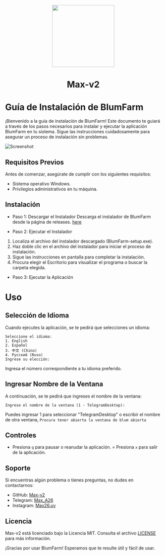 <p align="center">
  <img src="https://github.com/Max-v2/BlumFarm_v2.0/blob/main/Img/Logo.png" width="200"/>  <h1 align="center">Max-v2</h1>
</p>

# **Guía de Instalación de BlumFarm**
¡Bienvenido a la guía de instalación de BlumFarm! Este documento te guiará a través de los pasos necesarios para instalar y ejecutar la aplicación BlumFarm en tu sistema. Sigue las instrucciones cuidadosamente para asegurar un proceso de instalación sin problemas.

![Screenshot](https://github.com/Max-v2/BlumFarm_v2.0/blob/main/Img/Img.png)

## **Requisitos Previos**
Antes de comenzar, asegúrate de cumplir con los siguientes requisitos:

- Sistema operativo Windows.
- Privilegios administrativos en tu máquina.

## **Instalación**

- Paso 1: Descargar el Instalador
Descarga el instalador de BlumFarm desde la página de releases. [here](https://github.com/Max-v2/BlumFarm_v2.0/releases)

- Paso 2: Ejecutar el Instalador

1. Localiza el archivo del instalador descargado (BlumFarm-setup.exe).
2. Haz doble clic en el archivo del instalador para iniciar el proceso de instalación.
3. Sigue las instrucciones en pantalla para completar la instalación. 
4. Procura elegir el Escritorio para visualizar el programa o buscar la carpeta elegida.

- Paso 3: Ejecutar la Aplicación

# **Uso**

## **Selección de Idioma**
Cuando ejecutes la aplicación, se te pedirá que selecciones un idioma:
```
Seleccione el idioma:
1. English
2. Español
3. 中文 (Chino)
4. Русский (Ruso)
Ingrese su elección:
```
Ingresa el número correspondiente a tu idioma preferido.

## **Ingresar Nombre de la Ventana**
A continuación, se te pedirá que ingreses el nombre de la ventana:
```
Ingrese el nombre de la ventana (1 - TelegramDesktop):
```
Puedes ingresar 1 para seleccionar "TelegramDesktop" o escribir el nombre de otra ventana, ```Procura tener abierta la ventana de blum abierta ```

## **Controles**
- Presiona ```q``` para pausar o reanudar la aplicación.
= Presiona ```x``` para salir de la aplicación.
  
## **Soporte**
Si encuentras algún problema o tienes preguntas, no dudes en contactarnos:

- GitHub: [Max-v2](https://github.com/Max-v2)
- Telegram: [Max_A26](https://t.me/Max_A26)
- Instagram: [Max26.uy](https://www.instagram.com/Max26.uy )

## **Licencia**
Max-v2 está licenciado bajo la Licencia MIT. Consulta el archivo [LICENSE](https://github.com/Max-v2/BlumFarm_v2.0/blob/main/LICENSE) para más información.

¡Gracias por usar BlumFarm! Esperamos que te resulte útil y fácil de usar.
